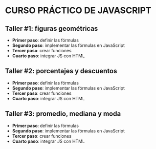 # CURSO PRÁCTICO DE JAVASCRIPT



##  Taller #1: figuras geométricas

- **Primer paso**: definir las fórmulas
- **Segundo paso**: implementar las fórmulas en JavaScript
- **Tercer paso**: crear funciones 
- **Cuarto paso**: integrar JS con HTML

##  Taller #2: porcentajes y descuentos

- **Primer paso**: definir las fórmulas
- **Segundo paso**: implementar las fórmulas en JavaScript
- **Tercer paso**: crear funciones 
- **Cuarto paso**: integrar JS con HTML

## Taller #3: promedio, mediana y moda

- **Primer paso**: definir las fórmulas
- **Segundo paso**: implementar las fórmulas en JavaScript
- **Tercer paso**: crear funciones 
- **Cuarto paso**: integrar JS con HTML